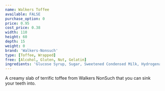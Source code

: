 ```yaml
---
name: Walkers Toffee
available: FALSE
purchase_option: 0
price: 0.95
cost_price: 0.38
width: 110
height: 60
depth: 15
weight: 0
brand: 'Walkers-Nonsuch'
type: [Toffee, Wrapped]
free: [Alcohol, Gluten, Nut, Gelatin]
ingredients: 'Glucose Syrup, Sugar, Sweetened Condensed Milk, Hydrogenated Vegetable Oil, Butter. Emulsifier: E471, Flavourings'
---
```

A creamy slab of terrific toffee from Walkers NonSuch that you can sink your teeth into.